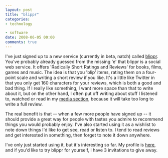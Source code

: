 ```yaml
---
layout: post
title: "blippr"
categories:
- technology

- software
date: 2008-06-05 00:00
comments: true
---
```


<p>I've just signed up to a new service (currently in beta, natch) called <a href="http://www.blippr.com/">blippr</a>. You've probably already guessed from the missing 'e' that blippr is a social web service. It offers 'Radically Short Ratings and Reviews' for books, films, games and music. The idea is that you 'blip' items, rating them on a four-point scale and writing a short review if you like. It's a little like Twitter in that you only get 160 characters for your reviews, which is both a good and bad thing. If I really like something, I want more space than that to write about it, but on the other hand, I often put off writing about stuff I listened to, watched or read in my <a href="http://www.rousette.org.uk/media/archives/">media section</a>, because it will take too long to write a full review.</p>

<p>The real benefit is that -- when a few more people have signed up -- it should provide a great way for people with tastes you admire to recommend things you would probably enjoy. I've also started using it as a wishlist to note down things I'd like to get see, read or listen to. I tend to read reviews and get interested in something, then forget to note it down anywhere.</p>

<p>I've only just started using it, but it's interesting so far. My profile is <a href="http://www.blippr.com/profiles/bsag">here</a>, and if you'd like to try blippr for yourself, I have 3 invitations to give away.</p>


